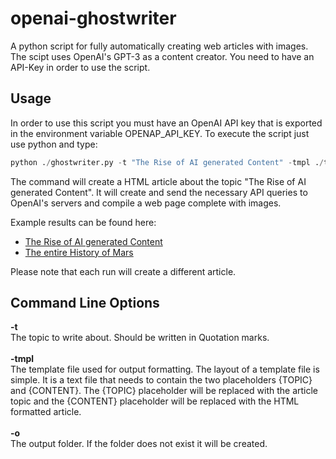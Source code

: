 # openai-ghostwriter

A python script for fully automatically creating web articles with images. The scipt uses OpenAI's GPT-3 as a content creator. You need to have an API-Key in order to use the script.

## Usage

In order to use this script you must have an OpenAI API key that is exported in the environment variable OPENAP_API_KEY.
To execute the script just use python and type:

```python
python ./ghostwriter.py -t "The Rise of AI generated Content" -tmpl ./template.html -o ai_content
```

The command will create a HTML article about the topic "The Rise of AI generated Content". It will create and send the necessary API queries to OpenAI's servers and compile a web page complete with images. 

Example results can be found here: 

* [The Rise of AI generated Content](https://beltoforion.de/de/ai-ghostwriter/article_ai_content/index.php)
* [The entire History of Mars](https://beltoforion.de/de/ai-ghostwriter/article_history_of_mars/index.php)

Please note that each run will create a different article.

 ## Command Line Options

<b>-t</b><br/> The topic to write about. Should be written in Quotation marks.
<br/><br/>
<b>-tmpl</b><br/> The template file used for output formatting. The layout of a template file is simple. It is a text file that needs to contain the two placeholders {TOPIC} and {CONTENT}. The {TOPIC} placeholder will be replaced with the article topic and the {CONTENT} placeholder will be replaced with the HTML formatted article.
<br/><br/>
<b>-o</b><br/> The output folder. If the folder does not exist it will be created.
 
